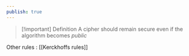 ```yaml
---
publish: true
---
```

>[!important] Definition
>A cipher should remain secure even if the algorithm becomes *public* 

Other rules : [[Kerckhoffs rules]]